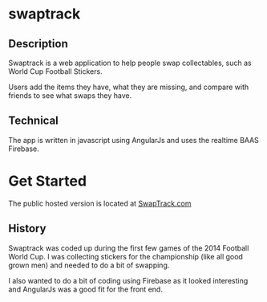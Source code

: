 # swaptrack

## Description

Swaptrack is a web application to help people swap collectables, such as World Cup Football Stickers.

Users add the items they have, what they are missing, and compare with friends to see what swaps they have.


## Technical 

The app is written in javascript using AngularJs and uses the realtime BAAS Firebase.


# Get Started

The public hosted version is located at [SwapTrack.com](http://swaptrack.com)


## History

Swaptrack was coded up during the first few games of the 2014 Football World Cup.  I was collecting stickers for the championship (like all good grown men) and needed to do a bit of swapping. 

I also wanted to do a bit of coding using Firebase as it looked interesting and AngularJs was a good fit for the front end.

